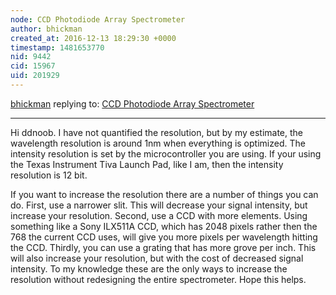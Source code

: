 ```yaml
---
node: CCD Photodiode Array Spectrometer
author: bhickman
created_at: 2016-12-13 18:29:30 +0000
timestamp: 1481653770
nid: 9442
cid: 15967
uid: 201929
---
```




[bhickman](../profile/bhickman) replying to: [CCD Photodiode Array Spectrometer](../notes/bhickman/10-12-2013/ccd-diodearray-spectrometer)

----
Hi ddnoob. I have not quantified the resolution, but by my estimate, the wavelength resolution is around 1nm when everything is optimized. The intensity resolution is set by the microcontroller you are using. If your using the Texas Instrument Tiva Launch Pad, like I am, then the intensity resolution is 12 bit. 

If you want to increase the resolution there are a number of things you can do. First, use a narrower slit. This will decrease your signal intensity, but increase your resolution. Second, use a CCD with more elements. Using something like a Sony ILX511A CCD, which has 2048 pixels rather then the 768 the current CCD uses, will give you more pixels per wavelength hitting the CCD. Thirdly, you can use a grating that has more grove per inch.  This will also increase your resolution, but with the cost of decreased signal intensity. To my knowledge these are the only ways to increase the resolution without redesigning the entire spectrometer. Hope this helps.